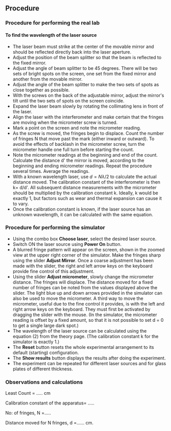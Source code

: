 ## Procedure

### Procedure for performing the real lab

#### To find the wavelength of the laser source

- The laser beam must strike at the center of the movable mirror and should be reflected directly back into the laser aperture.
- Adjust the position of the beam splitter so that the beam is reflected to the fixed mirror.
- Adjust the angle of beam splitter to be 45 degrees. There will be two sets of bright spots on the screen, one set from the fixed mirror and another from the movable mirror.
- Adjust the angle of the beam splitter to make the two sets of spots as close together as possible.
- With the screws on the back of the adjustable mirror, adjust the mirror's tilt until the two sets of spots on the screen coincide.
- Expand the laser beam slowly by rotating the collimating lens in front of the laser.
- Align the laser with the interferometer and make certain that the fringes are moving when the micrometer screw is turned.
- Mark a point on the screen and note the micrometer reading.
- As the screw is moved, the fringes begin to displace. Count the number of fringes N that move past the mark (either inward or outward). To avoid the effects of backlash in the micrometer screw, turn the micrometer handle one full turn before starting the count.
- Note the micrometer readings at the beginning and end of the count. Calculate the distance d' the mirror is moved, according to the beginning and ending micrometer readings. Repeat the procedure several times. Average the readings.
- With a known wavelength laser, use $d = N\lambda/2$ to calculate the actual distance moved. The calibration constant of the interferometer is then k= d/d'. All subsequent distance measurements with the micrometer should be multiplied by the calibration constant k. Ideally, k would be exactly 1, but factors such as wear and thermal expansion can cause it to vary.
- Once the calibration constant is known, if the laser source has an unknown wavelength, it can be calculated with the same equation.

###   Procedure for performing the simulator

- Using the combo box **Choose laser**, select the desired laser source.
- Switch ON the laser source using **Power On** button.
- A blurred fringe pattern will appear on the screen, shown in the zoomed view at the upper right corner of the simulator. Make the fringes sharp using the slider **Adjust Mirror**. Once a coarse adjustment has been made with the slider, the right and left arrow keys on the keyboard provide fine control of this adjustment.
- Using the slider **Adjust micrometer**, slowly change the micrometer distance. The fringes will displace. The distance moved for a fixed number of fringes can be noted from the values displayed above the slider. The light blue up and down arrows provided in the simulator can also be used to move the micrometer. A third way to move the micrometer, useful due to the fine control it provides, is with the left and right arrow keys on the keyboard. They must first be activated by dragging the slider with the mouse. (In the simulator, the micrometer reading is offset by a fixed amount, so that it is not possible to set d = 0 to get a single large dark spot.)
- The wavelength of the laser source can be calculated using the equation (2) from the theory page. (The calibration constant k for the simulator is exactly 1.)
- The **Reset** button resets the whole experimental arrangement to its default (starting) configuration.
- The **Show results** button displays the results after doing the experiment.
- The experiment can be repeated for different laser sources and for glass plates of different thickness.

### Observations and calculations

Least Count = ..... cm

Calibration constant of the apparatus= .....

No: of fringes, N =.....

Distance moved for N fringes, d =...... cm.
